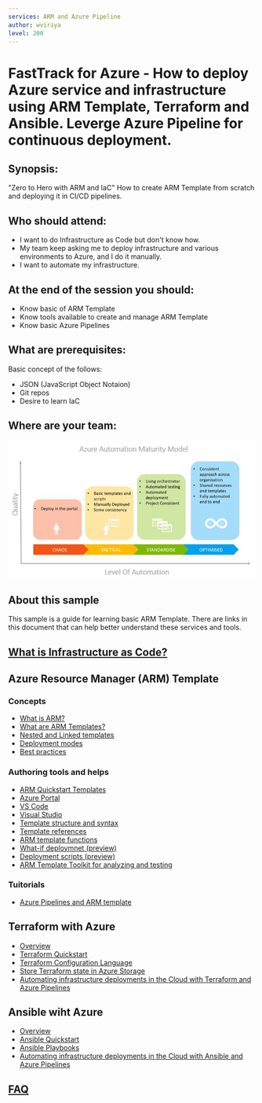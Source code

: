 ```yaml
---
services: ARM and Azure Pipeline 
author: wviriya
level: 200
---
```


# FastTrack for Azure - How to deploy Azure service and infrastructure using ARM Template, Terraform and Ansible. Leverge Azure Pipeline for continuous deployment.  

## Synopsis:
"Zero to Hero with ARM and IaC" How to create ARM Template from scratch and deploying it in CI/CD pipelines.

## Who should attend:
- I want to do Infrastructure as Code but don't know how.
- My team keep asking me to deploy infrastructure and various environments to Azure, and I do it manually.
- I want to automate my infrastructure.

## At the end of the session you should:
- Know basic of ARM Template
- Know tools available to create and manage ARM Template
- Know basic Azure Pipelines

## What are prerequisites:
Basic concept of the follows:
- JSON (JavaScript Object Notaion)
- Git repos
- Desire to learn IaC

## Where are your team:
![Automation Maturity](contents/automation_maturity.png)

## About this sample
This sample is a guide for learning basic ARM Template. There are links in this document that can help better understand these services and tools.

## [What is Infrastructure as Code?](https://docs.microsoft.com/en-us/azure/devops/learn/what-is-infrastructure-as-code)

## Azure Resource Manager (ARM) Template

### Concepts
- [What is ARM?](https://docs.microsoft.com/en-us/azure/azure-resource-manager/management/overview)
- [What are ARM Templates?](https://docs.microsoft.com/en-us/azure/azure-resource-manager/templates/overview)
- [Nested and Linked templates](https://docs.microsoft.com/en-us/azure/azure-resource-manager/templates/linked-templates)
- [Deployment modes](https://docs.microsoft.com/en-us/azure/azure-resource-manager/templates/deployment-modes)
- [Best practices](https://docs.microsoft.com/en-us/azure/azure-resource-manager/templates/template-best-practices)    

### Authoring tools and helps
- [ARM Quickstart Templates](https://azure.microsoft.com/en-us/resources/templates/)
- [Azure Portal](https://docs.microsoft.com/en-us/azure/azure-resource-manager/templates/quickstart-create-templates-use-the-portal)
- [VS Code](https://docs.microsoft.com/en-us/azure/azure-resource-manager/templates/quickstart-create-templates-use-visual-studio-code?tabs=CLI)
- [Visual Studio](https://docs.microsoft.com/en-us/azure/azure-resource-manager/templates/create-visual-studio-deployment-project)
- [Template structure and syntax](https://docs.microsoft.com/en-us/azure/azure-resource-manager/templates/template-syntax)
- [Template references](https://docs.microsoft.com/en-us/azure/templates/)
- [ARM template functions](https://docs.microsoft.com/en-us/azure/azure-resource-manager/templates/template-functions)
- [What-if deploymnet (preview)](https://docs.microsoft.com/en-us/azure/azure-resource-manager/templates/template-deploy-what-if?tabs=azure-powershell)
- [Deployment scripts (preview)](https://docs.microsoft.com/en-us/azure/azure-resource-manager/templates/deployment-script-template?tabs=CLI)
- [ARM Template Toolkit for analyzing and testing](https://github.com/Azure/arm-ttk)

### Tuitorials
- [Azure Pipelines and ARM template](https://docs.microsoft.com/en-us/azure/azure-resource-manager/templates/add-template-to-azure-pipelines)

## Terraform with Azure
- [Overview](https://docs.microsoft.com/en-us/azure/developer/terraform/overview)
- [Terraform Quickstart](https://docs.microsoft.com/en-us/azure/developer/terraform/install-configure)
- [Terraform Configuration Language](https://www.terraform.io/docs/configuration/syntax.html)
- [Store Terraform state in Azure Storage](https://docs.microsoft.com/en-us/azure/developer/terraform/store-state-in-azure-storage)
- [Automating infrastructure deployments in the Cloud with Terraform and Azure Pipelines](https://www.azuredevopslabs.com/labs/vstsextend/terraform/)

## Ansible wiht Azure
- [Overview](https://docs.microsoft.com/en-us/azure/developer/ansible/overview)
- [Ansible Quickstart](https://docs.microsoft.com/en-us/azure/developer/ansible/install-on-linux-vm)  
- [Ansible Playbooks](https://docs.ansible.com/ansible/latest/user_guide/playbooks_intro.html)
- [Automating infrastructure deployments in the Cloud with Ansible and Azure Pipelines](https://www.azuredevopslabs.com/labs/vstsextend/ansible/)

## [FAQ](./faq.md)

